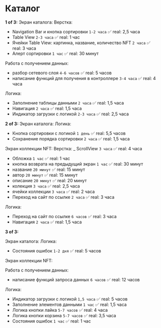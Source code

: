 # Каталог

**1 of 3:**
Экран каталога:
Верстка:
- Navigation Bar и кнопка сортировки `1-2 часа` ✅ real: 2,5 часа 
- Table View `2-3 часа` ✅ real: 1 час 
- Ячейки Table View: картинка, название, количество NFT `2 часа` ✅ real: 3 часа
- Алерт сортировки `1 час` ✅ real: 30 минут

Работа с получением данных:
- разбор сетевого слоя `4-6 часов` ✅ real: 5 часов
- написание функций для получения в контроллере `3-4 часа` ✅ real: 4 часа
 
Логика:
- Заполнение таблицы данными `2 часа` ✅ real: 1,5 часа
- Навигация `2 часа` ✅ real: 1,5 часа
- Индикатор загрузки с логикой `2-3 часа` ✅ real: 2,5 часа

**2 of 3:**
Экран каталога:
Логика:
- Кнопка сортировки с логикой `1 день` ✅ real: 5,5 часов
- Cохранение порядка сортировки `2 часа` ✅ real: 1,5 часа


Экран коллекции NFT:
Верстка:
_ ScrollView `3 часа` ✅ real: 4 часа
- Обложка `1 час` ✅ real: 1 час
- кнопка возврата на предыдущий экран `1 час` ✅ real: 30 минут
- название `20 минут` ✅ real: 15 минут
- автор `20 минут` ✅ real: 15 минут
- описание `20 минут` ✅ real: 20 минут
- колекция `3 часа` ✅ real: 2,5 часа
- ячейки коллекции `3 часа` ✅ real: 2 часа
- Переход на сайт по ссылке `2 часа` ✅ real: 3 часа

Логика:
- Переход на сайт по ссылке `6 часов` ✅ real: 3 часа
- Навигация `2 часа` ✅ real: 1,5 часа

**3 of 3:**

Экран каталога:
Логика:
- Состояния ошибок `1-2 дня` ✅ real: 5 часов

Экран коллекции NFT:

Работа с получением данных:
- написание функций запроса данных `6 часов` ✅ real: 12 часов

Логика:
- Индикатор загрузки с логикой `1,5 часа` ✅ real: 5 часов
- Заполнение элементов данными `1 час` ✅ real: 1,5 часа
- Логика кнопки лайка `5-7 часов` ✅ real: 4 часа
- Логика кнопки корзина `5-7 часов` ✅ real: 3,5 часа
- Состояния ошибок `1 час` ✅ real: 1 час
